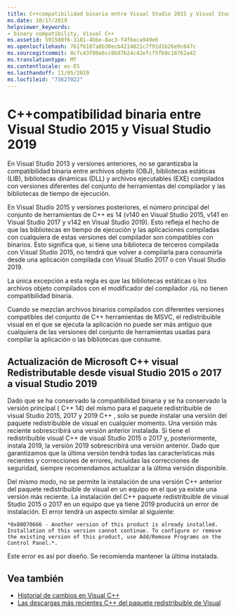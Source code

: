 ```yaml
---
title: C++compatibilidad binaria entre Visual Studio 2015 y Visual Studio 2019
ms.date: 10/17/2019
helpviewer_keywords:
- binary compatibility, Visual C++
ms.assetid: 591580f6-3181-4bbe-8ac3-f4fbaca949e6
ms.openlocfilehash: 761f6187a8b30ecb4214821c7f91d1b26e9c647c
ms.sourcegitcommit: 0cfc43f90a6cc8b97b24c42efcf5fb9c18762a42
ms.translationtype: MT
ms.contentlocale: es-ES
ms.lasthandoff: 11/05/2019
ms.locfileid: "73627022"
---
```

# <a name="c-binary-compatibility-between-visual-studio-2015-and-visual-studio-2019"></a>C++compatibilidad binaria entre Visual Studio 2015 y Visual Studio 2019

En Visual Studio 2013 y versiones anteriores, no se garantizaba la compatibilidad binaria entre archivos objeto (OBJ), bibliotecas estáticas (LIB), bibliotecas dinámicas (DLL) y archivos ejecutables (EXE) compilados con versiones diferentes del conjunto de herramientas del compilador y las bibliotecas de tiempo de ejecución. 

En Visual Studio 2015 y versiones posteriores, el número principal del conjunto de herramientas de C++ es 14 (v140 en Visual Studio 2015, v141 en Visual Studio 2017 y v142 en Visual Studio 2019). Esto refleja el hecho de que las bibliotecas en tiempo de ejecución y las aplicaciones compiladas con cualquiera de estas versiones del compilador son compatibles con binarios. Esto significa que, si tiene una biblioteca de terceros compilada con Visual Studio 2015, no tendrá que volver a compilarla para consumirla desde una aplicación compilada con Visual Studio 2017 o con Visual Studio 2019.

La única excepción a esta regla es que las bibliotecas estáticas o los archivos objeto compilados con el modificador del compilador `/GL` no tienen compatibilidad binaria.

Cuando se mezclan archivos binarios compilados con diferentes versiones compatibles del conjunto de C++ herramientas de MSVC, el redistribuible visual en el que se ejecuta la aplicación no puede ser más antiguo que cualquiera de las versiones del conjunto de herramientas usadas para compilar la aplicación o las bibliotecas que consume.

## <a name="upgrade-microsoft-visual-c-redistributable-from-visual-studio-2015-or-2017-to-visual-studio-2019"></a>Actualización de Microsoft C++ visual Redistributable desde visual Studio 2015 o 2017 a visual Studio 2019

Dado que se ha conservado la compatibilidad binaria y se ha conservado la versión principal ( C++ 14) del mismo para el paquete redistribuible de visual Studio 2015, 2017 y 2019 C++ , solo se puede instalar una versión del paquete redistribuible de visual en cualquier momento. Una versión más reciente sobrescribirá una versión anterior instalada. Si tiene el redistribuible visual C++ de visual Studio 2015 o 2017 y, posteriormente, instala 2019, la versión 2019 sobrescribirá una versión anterior. Dado que garantizamos que la última versión tendrá todas las características más recientes y correcciones de errores, incluidas las correcciones de seguridad, siempre recomendamos actualizar a la última versión disponible.

Del mismo modo, no se permite la instalación de una versión C++ anterior del paquete redistribuible de visual en un equipo en el que ya existe una versión más reciente. La instalación del C++ paquete redistribuible de visual Studio 2015 o 2017 en un equipo que ya tiene 2019 producirá un error de instalación. El error tendrá un aspecto similar al siguiente:

```
*0x80070666 - Another version of this product is already installed. Installation of this version cannot continue. To configure or remove the existing version of this product, use Add/Remove Programs on the Control Panel.*.
```

Este error es así por diseño. Se recomienda mantener la última instalada.

## <a name="see-also"></a>Vea también

* [Historial de cambios en Visual C++](../porting/visual-cpp-change-history-2003-2015.md)
* [Las descargas más recientes C++ del paquete redistribuible de Visual](https://support.microsoft.com/en-us/help/2977003/the-latest-supported-visual-c-downloads) 
